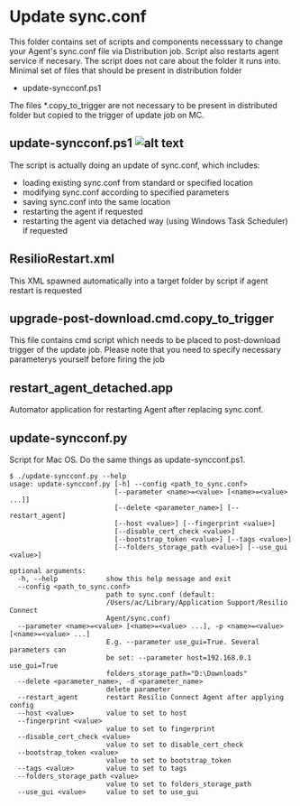 # Update sync.conf

This folder contains set of scripts and components necesssary to change your Agent's sync.conf file via Distribution job. Script also restarts agent service if necesary. The script does not care about the folder it runs into.
Minimal set of files that should be present in distribution folder
* update-syncconf.ps1

The files *.copy_to_trigger are not necessary to be present in distributed folder but copied to the trigger of update job on MC. 

## update-syncconf.ps1 ![alt text](https://i.imgur.com/F6NAQyb.png "Script supports standard Get-Help cmdlet")
The script is actually doing an update of sync.conf, which includes:
* loading existing sync.conf from standard or specified location
* modifying sync.conf according to specified parameters
* saving sync.conf into the same location
* restarting the agent if requested
* restarting the agent via detached way (using Windows Task Scheduler) if requested

## ResilioRestart.xml
This XML spawned automatically into a target folder by script if agent restart is requested

## upgrade-post-download.cmd.copy_to_trigger
This file contains cmd script which needs to be placed to post-download trigger of the update job. Please note that you need to specify necessary parameterys yourself before firing the job


## restart_agent_detached.app
Automator application for restarting Agent after replacing sync.conf.

## update-syncconf.py 
Script for Mac OS.
Do the same things as update-syncconf.ps1.


```
$ ./update-syncconf.py --help
usage: update-syncconf.py [-h] --config <path_to_sync.conf>
                          [--parameter <name>=<value> [<name>=<value> ...]]
                          [--delete <parameter_name>] [--restart_agent]
                          [--host <value>] [--fingerprint <value>]
                          [--disable_cert_check <value>]
                          [--bootstrap_token <value>] [--tags <value>]
                          [--folders_storage_path <value>] [--use_gui <value>]

optional arguments:
  -h, --help            show this help message and exit
  --config <path_to_sync.conf>
                        path to sync.conf (default:
                        /Users/ac/Library/Application Support/Resilio Connect
                        Agent/sync.conf)
  --parameter <name>=<value> [<name>=<value> ...], -p <name>=<value> [<name>=<value> ...]
                        E.g. --parameter use_gui=True. Several parameters can
                        be set: --parameter host=192.168.0.1 use_gui=True
                        folders_storage_path="D:\Downloads"
  --delete <parameter_name>, -d <parameter_name>
                        delete parameter
  --restart_agent       restart Resilio Connect Agent after applying config
  --host <value>        value to set to host
  --fingerprint <value>
                        value to set to fingerprint
  --disable_cert_check <value>
                        value to set to disable_cert_check
  --bootstrap_token <value>
                        value to set to bootstrap_token
  --tags <value>        value to set to tags
  --folders_storage_path <value>
                        value to set to folders_storage_path
  --use_gui <value>     value to set to use_gui
```
